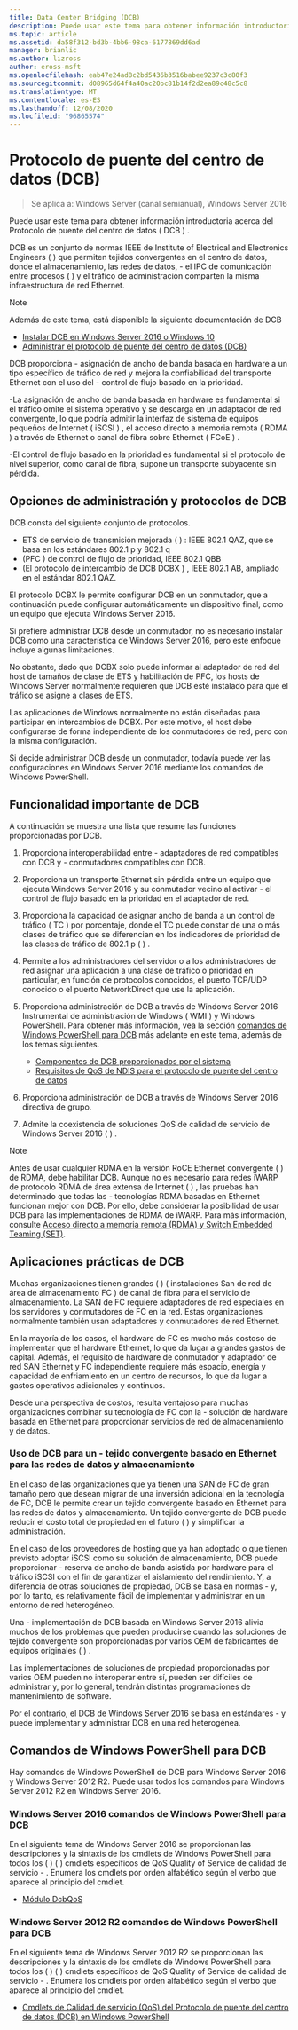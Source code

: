 ```yaml
---
title: Data Center Bridging (DCB)
description: Puede usar este tema para obtener información introductoria acerca del Protocolo de puente del centro de datos en Windows Server 2016.
ms.topic: article
ms.assetid: da58f312-bd3b-4bb6-98ca-6177869dd6ad
manager: brianlic
ms.author: lizross
author: eross-msft
ms.openlocfilehash: eab47e24ad8c2bd5436b3516babee9237c3c80f3
ms.sourcegitcommit: d08965d64f4a40ac20bc81b14f2d2ea89c48c5c8
ms.translationtype: MT
ms.contentlocale: es-ES
ms.lasthandoff: 12/08/2020
ms.locfileid: "96865574"
---
```

# <a name="data-center-bridging-dcb"></a>Protocolo de puente del centro de datos \(DCB\)

>Se aplica a: Windows Server (canal semianual), Windows Server 2016

Puede usar este tema para obtener información introductoria acerca del Protocolo de puente del centro de datos \( DCB \) .

DCB es un conjunto de normas IEEE de Institute of Electrical and Electronics Engineers \( \) que permiten tejidos convergentes en el centro de datos, donde el almacenamiento, las redes de datos, \- el IPC de comunicación entre procesos \( \) y el tráfico de administración comparten la misma infraestructura de red Ethernet.

>[!NOTE]
>Además de este tema, está disponible la siguiente documentación de DCB
>
>- [Instalar DCB en Windows Server 2016 o Windows 10](dcb-install.md)
>- [Administrar el protocolo de puente del centro de datos (DCB)](dcb-manage.md)

DCB proporciona \- asignación de ancho de banda basada en hardware a un tipo específico de tráfico de red y mejora la confiabilidad del transporte Ethernet con el uso del \- control de flujo basado en la prioridad.

\-La asignación de ancho de banda basada en hardware es fundamental si el tráfico omite el sistema operativo y se descarga en un adaptador de red convergente, lo que podría admitir la interfaz de sistema de equipos pequeños de Internet \( iSCSI \) , el acceso directo a memoria remota \( RDMA \) a través de Ethernet o canal de fibra sobre Ethernet \( FCoE \) .

\-El control de flujo basado en la prioridad es fundamental si el protocolo de nivel superior, como canal de fibra, supone un transporte subyacente sin pérdida.

## <a name="dcb-protocols-and-management-options"></a>Opciones de administración y protocolos de DCB

DCB consta del siguiente conjunto de protocolos.

- ETS de servicio de transmisión mejorada \( \) : IEEE 802.1 QAZ, que se basa en los estándares 802.1 p y 802.1 q
- \(PFC \) de control de flujo de prioridad, IEEE 802.1 QBB
- \(El protocolo de intercambio de DCB DCBX \) , IEEE 802.1 AB, ampliado en el estándar 802.1 QAZ.

El protocolo DCBX le permite configurar DCB en un conmutador, que a continuación puede configurar automáticamente un dispositivo final, como un equipo que ejecuta Windows Server 2016.

Si prefiere administrar DCB desde un conmutador, no es necesario instalar DCB como una característica de Windows Server 2016, pero este enfoque incluye algunas limitaciones.

No obstante, dado que DCBX solo puede informar al adaptador de red del host de tamaños de clase de ETS y habilitación de PFC, los hosts de Windows Server normalmente requieren que DCB esté instalado para que el tráfico se asigne a clases de ETS.

Las aplicaciones de Windows normalmente no están diseñadas para participar en intercambios de DCBX. Por este motivo, el host debe configurarse de forma independiente de los conmutadores de red, pero con la misma configuración.

Si decide administrar DCB desde un conmutador, todavía puede ver las configuraciones en Windows Server 2016 mediante los comandos de Windows PowerShell.

##  <a name="important-dcb-functionality"></a>Funcionalidad importante de DCB

A continuación se muestra una lista que resume las funciones proporcionadas por DCB.

1. Proporciona interoperabilidad entre \- adaptadores de red compatibles con DCB y \- conmutadores compatibles con DCB.

2. Proporciona un transporte Ethernet sin pérdida entre un equipo que ejecuta Windows Server 2016 y su conmutador vecino al activar \- el control de flujo basado en la prioridad en el adaptador de red.

3. Proporciona la capacidad de asignar ancho de banda a un control de tráfico \( TC \) por porcentaje, donde el TC puede constar de una o más clases de tráfico que se diferencian en los indicadores de prioridad de las clases de tráfico de 802.1 p \( \) .

4. Permite a los administradores del servidor o a los administradores de red asignar una aplicación a una clase de tráfico o prioridad en particular, en función de protocolos conocidos, el puerto TCP/UDP conocido o el puerto NetworkDirect que use la aplicación.

5. Proporciona administración de DCB a través de Windows Server 2016 Instrumental de administración de Windows \( WMI \) y Windows PowerShell. Para obtener más información, vea la sección [comandos de Windows PowerShell para DCB](#bkmk_wps) más adelante en este tema, además de los temas siguientes.
    - [Componentes de DCB proporcionados por el sistema](/windows-hardware/drivers/network/system-provided-dcb-components)
    - [Requisitos de QoS de NDIS para el protocolo de puente del centro de datos](/windows-hardware/drivers/network/ndis-qos-requirements-for-data-center-bridging)

6. Proporciona administración de DCB a través de Windows Server 2016 directiva de grupo.

7. Admite la coexistencia de soluciones QoS de calidad de servicio de Windows Server 2016 \( \) .

>[!NOTE]
>Antes de usar cualquier RDMA en la versión RoCE Ethernet convergente \( \) de RDMA, debe habilitar DCB. Aunque no es necesario para redes iWARP de protocolo RDMA de área extensa de Internet \( \) , las pruebas han determinado que todas las \- tecnologías RDMA basadas en Ethernet funcionan mejor con DCB. Por ello, debe considerar la posibilidad de usar DCB para las implementaciones de RDMA de iWARP. Para más información, consulte [Acceso directo a memoria remota (RDMA) y Switch Embedded Teaming (SET)](../../../virtualization/hyper-v-virtual-switch/RDMA-and-Switch-Embedded-Teaming.md).

##  <a name="practical-applications-of-dcb"></a>Aplicaciones prácticas de DCB

Muchas organizaciones tienen grandes \( \) \( instalaciones San de red de área de almacenamiento FC \) de canal de fibra para el servicio de almacenamiento. La SAN de FC requiere adaptadores de red especiales en los servidores y conmutadores de FC en la red. Estas organizaciones normalmente también usan adaptadores y conmutadores de red Ethernet.

En la mayoría de los casos, el hardware de FC es mucho más costoso de implementar que el hardware Ethernet, lo que da lugar a grandes gastos de capital. Además, el requisito de hardware de conmutador y adaptador de red SAN Ethernet y FC independiente requiere más espacio, energía y capacidad de enfriamiento en un centro de recursos, lo que da lugar a gastos operativos adicionales y continuos.

Desde una perspectiva de costos, resulta ventajoso para muchas organizaciones combinar su tecnología de FC con la \- solución de hardware basada en Ethernet para proporcionar servicios de red de almacenamiento y de datos.

### <a name="using-dcb-for-an-ethernet-based-converged-fabric-for-storage-and-data-networking"></a>Uso de DCB para un \- tejido convergente basado en Ethernet para las redes de datos y almacenamiento

En el caso de las organizaciones que ya tienen una SAN de FC de gran tamaño pero que desean migrar de una inversión adicional en la tecnología de FC, DCB le permite crear un tejido convergente basado en Ethernet para las redes de datos y almacenamiento. Un tejido convergente de DCB puede reducir el costo total de propiedad en el futuro \( \) y simplificar la administración.

En el caso de los proveedores de hosting que ya han adoptado o que tienen previsto adoptar iSCSI como su solución de almacenamiento, DCB puede proporcionar \- reserva de ancho de banda asistida por hardware para el tráfico iSCSI con el fin de garantizar el aislamiento del rendimiento. Y, a diferencia de otras soluciones de propiedad, DCB se basa en normas \- y, por lo tanto, es relativamente fácil de implementar y administrar en un entorno de red heterogéneo.

Una \- implementación de DCB basada en Windows Server 2016 alivia muchos de los problemas que pueden producirse cuando las soluciones de tejido convergente son proporcionadas por varios OEM de fabricantes de equipos originales \( \) .

Las implementaciones de soluciones de propiedad proporcionadas por varios OEM pueden no interoperar entre sí, pueden ser difíciles de administrar y, por lo general, tendrán distintas programaciones de mantenimiento de software.

Por el contrario, el DCB de Windows Server 2016 se basa en estándares \- y puede implementar y administrar DCB en una red heterogénea.

## <a name="windows-powershell-commands-for-dcb"></a><a name="bkmk_wps"></a>Comandos de Windows PowerShell para DCB

Hay comandos de Windows PowerShell de DCB para Windows Server 2016 y Windows Server 2012 R2. Puede usar todos los comandos para Windows Server 2012 R2 en Windows Server 2016.

### <a name="windows-server-2016-windows-powershell-commands-for-dcb"></a>Windows Server 2016 comandos de Windows PowerShell para DCB

En el siguiente tema de Windows Server 2016 se proporcionan las descripciones y la sintaxis de los cmdlets de Windows PowerShell para todos los \( \) \( \) cmdlets específicos de QoS Quality of Service de calidad de servicio \- . Enumera los cmdlets por orden alfabético según el verbo que aparece al principio del cmdlet.

- [Módulo DcbQoS](/powershell/module/dcbqos/)

### <a name="windows-server-2012-r2-windows-powershell-commands-for-dcb"></a>Windows Server 2012 R2 comandos de Windows PowerShell para DCB

En el siguiente tema de Windows Server 2012 R2 se proporcionan las descripciones y la sintaxis de los cmdlets de Windows PowerShell para todos los \( \) \( \) cmdlets específicos de QoS Quality of Service de calidad de servicio \- . Enumera los cmdlets por orden alfabético según el verbo que aparece al principio del cmdlet.

- [Cmdlets de Calidad de servicio (QoS) del Protocolo de puente del centro de datos (DCB) en Windows PowerShell](/powershell/module/dcbqos/)
